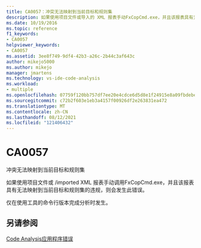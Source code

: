 ```yaml
---
title: CA0057：冲突无法映射到当前目标和规则集
description: 如果使用项目文件或导入的 XML 报表手动FxCopCmd.exe，并且该报表具有无法映射到当前目标和规则集的违规，则会发生此错误。
ms.date: 10/19/2016
ms.topic: reference
f1_keywords:
- CA0057
helpviewer_keywords:
- CA0057
ms.assetid: 3ee8f749-9df4-42b3-a26c-2b44c3af643c
author: mikejo5000
ms.author: mikejo
manager: jmartens
ms.technology: vs-ide-code-analysis
ms.workload:
- multiple
ms.openlocfilehash: 07759f120bb757df7ee20e4cdce6d5d8e1f24915e8a09fbdebebfb642d625743
ms.sourcegitcommit: c72b2f603e1eb3a4157f00926df2e263831ea472
ms.translationtype: MT
ms.contentlocale: zh-CN
ms.lasthandoff: 08/12/2021
ms.locfileid: "121406432"
---
```

# <a name="ca0057"></a>CA0057

冲突无法映射到当前目标和规则集

如果使用项目文件或 /imported XML 报表手动调用FxCopCmd.exe，并且该报表具有无法映射到当前目标和规则集的违规，则会发生此错误。

仅在使用工具的命令行版本完成分析时发生。

## <a name="see-also"></a>另请参阅
[Code Analysis应用程序错误](../code-quality/code-analysis-application-errors.md)
